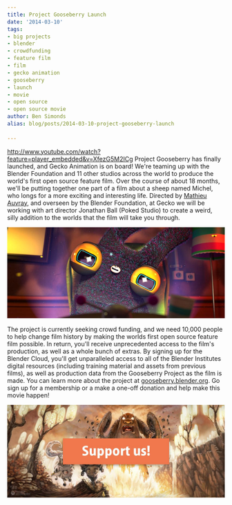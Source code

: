 ```yaml
---
title: Project Gooseberry Launch
date: '2014-03-10'
tags:
- big projects
- blender
- crowdfunding
- feature film
- film
- gecko animation
- gooseberry
- launch
- movie
- open source
- open source movie
author: Ben Simonds
alias: blog/posts/2014-03-10-project-gooseberry-launch

---
```


http://www.youtube.com/watch?feature=player_embedded&v=XfezG5M2ICg Project Gooseberry has finally launched, and Gecko Animation is on board! We're teaming up with the Blender Foundation and 11 other studios across the world to produce the world's first open source feature film. Over the course of about 18 months, we'll be putting together one part of a film about a sheep named Michel, who longs for a more exciting and interesting life. Directed by [Mathieu Auvray](http://mathieu-auvray.tumblr.com/), and overseen by the Blender Foundation, at Gecko we will be working with art director Jonathan Ball (Poked Studio) to create a weird, silly addition to the worlds that the film will take you through.

![RenderCompBeautify0131 ><](/images/old/rendercompbeautify0131.jpg)


The project is currently seeking crowd funding, and we need 10,000 people to help change film history by making the worlds first open source feature film possible. In return, you'll receive unprecedented access to the film's production, as well as a whole bunch of extras. By signing up for the Blender Cloud, you'll get unparalleled access to all of the Blender Institutes digital resources (including training material and assets from previous films), as well as production data from the Gooseberry Project as the film is made. You can learn more about the project at [gooseberry.blender.org](http://gooseberry.blender.org/). Go sign up for a membership or a make a one-off donation and help make this movie happen! 

[![SupportUs ><](/images/old/supportus1.jpg?w=950)](http://gooseberry.blender.org/)

   


